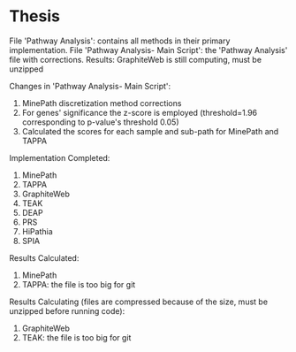 # Thesis
File 'Pathway Analysis': contains all methods in their primary implementation.
File 'Pathway Analysis- Main Script': the 'Pathway Analysis' file with corrections.
Results: GraphiteWeb is still computing, must be unzipped

Changes in 'Pathway Analysis- Main Script':
1. MinePath discretization method corrections
2. For genes' significance the z-score is employed (threshold=1.96 corresponding to p-value's threshold 0.05)
3. Calculated the scores for each sample and sub-path for MinePath and TAPPA

Implementation Completed:
1. MinePath
2. TAPPA
3. GraphiteWeb
4. TEAK
5. DEAP
6. PRS
7. HiPathia
8. SPIA

Results Calculated:
1. MinePath
2. TAPPA: the file is too big for git

Results Calculating (files are compressed because of the size, must be unzipped before running code):
1. GraphiteWeb 
2. TEAK: the file is too big for git

